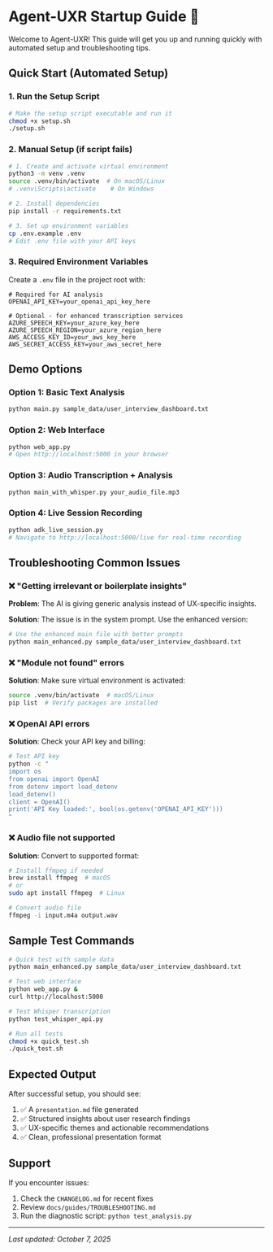 # Agent-UXR Startup Guide 🚀

Welcome to Agent-UXR! This guide will get you up and running quickly with automated setup and troubleshooting tips.

## Quick Start (Automated Setup)

### 1. Run the Setup Script

```bash
# Make the setup script executable and run it
chmod +x setup.sh
./setup.sh
```

### 2. Manual Setup (if script fails)

```bash
# 1. Create and activate virtual environment
python3 -m venv .venv
source .venv/bin/activate  # On macOS/Linux
# .venv\Scripts\activate    # On Windows

# 2. Install dependencies
pip install -r requirements.txt

# 3. Set up environment variables
cp .env.example .env
# Edit .env file with your API keys
```

### 3. Required Environment Variables

Create a `.env` file in the project root with:

```env
# Required for AI analysis
OPENAI_API_KEY=your_openai_api_key_here

# Optional - for enhanced transcription services
AZURE_SPEECH_KEY=your_azure_key_here
AZURE_SPEECH_REGION=your_azure_region_here
AWS_ACCESS_KEY_ID=your_aws_key_here
AWS_SECRET_ACCESS_KEY=your_aws_secret_here
```

## Demo Options

### Option 1: Basic Text Analysis
```bash
python main.py sample_data/user_interview_dashboard.txt
```

### Option 2: Web Interface
```bash
python web_app.py
# Open http://localhost:5000 in your browser
```

### Option 3: Audio Transcription + Analysis
```bash
python main_with_whisper.py your_audio_file.mp3
```

### Option 4: Live Session Recording
```bash
python adk_live_session.py
# Navigate to http://localhost:5000/live for real-time recording
```

## Troubleshooting Common Issues

### ❌ "Getting irrelevant or boilerplate insights"

**Problem**: The AI is giving generic analysis instead of UX-specific insights.

**Solution**: The issue is in the system prompt. Use the enhanced version:

```bash
# Use the enhanced main file with better prompts
python main_enhanced.py sample_data/user_interview_dashboard.txt
```

### ❌ "Module not found" errors

**Solution**: Make sure virtual environment is activated:
```bash
source .venv/bin/activate  # macOS/Linux
pip list  # Verify packages are installed
```

### ❌ OpenAI API errors

**Solution**: Check your API key and billing:
```bash
# Test API key
python -c "
import os
from openai import OpenAI
from dotenv import load_dotenv
load_dotenv()
client = OpenAI()
print('API Key loaded:', bool(os.getenv('OPENAI_API_KEY')))
"
```

### ❌ Audio file not supported

**Solution**: Convert to supported format:
```bash
# Install ffmpeg if needed
brew install ffmpeg  # macOS
# or
sudo apt install ffmpeg  # Linux

# Convert audio file
ffmpeg -i input.m4a output.wav
```

## Sample Test Commands

```bash
# Quick test with sample data
python main_enhanced.py sample_data/user_interview_dashboard.txt

# Test web interface
python web_app.py &
curl http://localhost:5000

# Test Whisper transcription
python test_whisper_api.py

# Run all tests
chmod +x quick_test.sh
./quick_test.sh
```

## Expected Output

After successful setup, you should see:
1. ✅ A `presentation.md` file generated
2. ✅ Structured insights about user research findings
3. ✅ UX-specific themes and actionable recommendations
4. ✅ Clean, professional presentation format

## Support

If you encounter issues:
1. Check the `CHANGELOG.md` for recent fixes
2. Review `docs/guides/TROUBLESHOOTING.md`
3. Run the diagnostic script: `python test_analysis.py`

---
*Last updated: October 7, 2025*